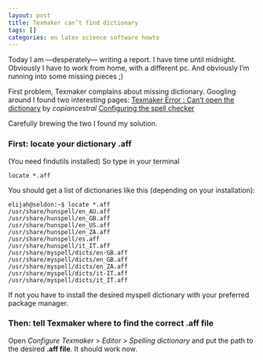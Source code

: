 ```yaml
---
layout: post
title: Texmaker can’t find dictionary
tags: []
categories: en latex science software howto
---
```

Today I am —desperately— writing a report. I have time until midnight.
Obviously I have to work from home, with a different pc. And obviously I’m running into some missing pieces ;)

First problem, Texmaker complains about missing dictionary.
Googling around I found two interesting pages:
[Texmaker Error : Can’t open the dictionary](http://copiancestral.wordpress.com/2012/02/13/texmaker-error-cant-open-the-dictionary/) by *copiancestral*
[Configuring the spell checker](http://www.xm1math.net/texmaker/doc.html#SECTION03)

Carefully brewing the two I found my solution.

### First: locate your dictionary .aff

(You need findutils installed)
So type in your terminal

    locate *.aff

You should get a list of dictionaries like this (depending on your installation):

    elijah@seldon:~$ locate *.aff
    /usr/share/hunspell/en_AU.aff
    /usr/share/hunspell/en_GB.aff
    /usr/share/hunspell/en_US.aff
    /usr/share/hunspell/en_ZA.aff
    /usr/share/hunspell/es.aff
    /usr/share/hunspell/it_IT.aff
    /usr/share/myspell/dicts/en-GB.aff
    /usr/share/myspell/dicts/en_GB.aff
    /usr/share/myspell/dicts/en_ZA.aff
    /usr/share/myspell/dicts/it-IT.aff
    /usr/share/myspell/dicts/it_IT.aff

If not you have to install the desired myspell dictionary with your preferred package manager.

### Then: tell Texmaker where to find the correct .aff file

Open *Configure Texmaker* \> *Editor* \> *Spelling dictionary* and put the path to the desired **.aff file**.
It should work now.
